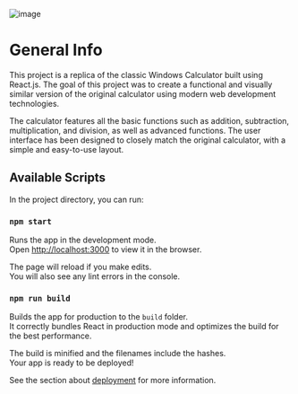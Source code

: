 ![image](https://user-images.githubusercontent.com/50216605/230980372-feab4e2b-6351-4e7b-93a1-586219d0c83c.png)



# General Info

This project is a replica of the classic Windows Calculator built using React.js. The goal of this project was to create a functional and visually similar version of the original calculator using modern web development technologies.

The calculator features all the basic functions such as addition, subtraction, multiplication, and division, as well as advanced functions. The user interface has been designed to closely match the original calculator, with a simple and easy-to-use layout.

## Available Scripts

In the project directory, you can run:

### `npm start`

Runs the app in the development mode.\
Open [http://localhost:3000](http://localhost:3000) to view it in the browser.

The page will reload if you make edits.\
You will also see any lint errors in the console.

### `npm run build`

Builds the app for production to the `build` folder.\
It correctly bundles React in production mode and optimizes the build for the best performance.

The build is minified and the filenames include the hashes.\
Your app is ready to be deployed!

See the section about [deployment](https://facebook.github.io/create-react-app/docs/deployment) for more information.
